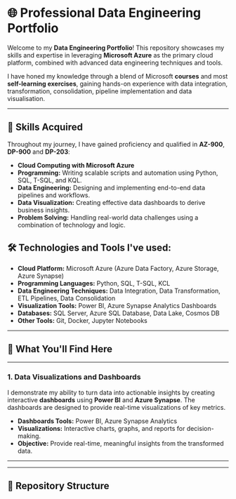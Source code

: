 # 🌐 Professional Data Engineering Portfolio

Welcome to my **Data Engineering Portfolio**! This repository showcases my skills and expertise in leveraging **Microsoft Azure** as the primary cloud platform, combined with advanced data engineering techniques and tools.

I have honed my knowledge through a blend of Microsoft **courses** and most **self-learning exercises**, gaining hands-on experience with data integration, transformation, consolidation, pipeline implementation and data visualisation.

---

## 🚀 Skills Acquired

Throughout my journey, I have gained proficiency and qualified in **AZ-900**, **DP-900** and **DP-203**:

- **Cloud Computing with Microsoft Azure** 
- **Programming:** Writing scalable scripts and automation using Python, SQL, T-SQL, and KQL.
- **Data Engineering:** Designing and implementing end-to-end data pipelines and workflows.
- **Data Visualization:** Creating effective data dashboards to derive business insights.
- **Problem Solving:** Handling real-world data challenges using a combination of technology and logic.
  

## 🛠️ Technologies and Tools I've used:

- **Cloud Platform:** Microsoft Azure (Azure Data Factory, Azure Storage, Azure Synapse)
- **Programming Languages:** Python, SQL, T-SQL, KCL
- **Data Engineering Techniques:** Data Integration, Data Transformation, ETL Pipelines, Data Consolidation
- **Visualization Tools:** Power BI, Azure Synapse Analytics Dashboards
- **Databases:** SQL Server, Azure SQL Database, Data Lake, Cosmos DB
- **Other Tools:** Git, Docker, Jupyter Notebooks

---

## 💼 What You'll Find Here


---

### 1. **Data Visualizations and Dashboards**
I demonstrate my ability to turn data into actionable insights by creating interactive **dashboards** using **Power BI** and **Azure Synapse**. The dashboards are designed to provide real-time visualizations of key metrics.

- **Dashboards Tools:** Power BI, Azure Synapse Analytics
- **Visualizations:** Interactive charts, graphs, and reports for decision-making.
- **Objective:** Provide real-time, meaningful insights from the transformed data.


---

---

## 📁 Repository Structure

